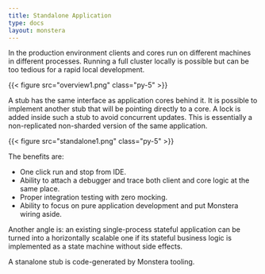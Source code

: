```yaml
---
title: Standalone Application
type: docs
layout: monstera
---
```


In the production environment clients and cores run on different machines in different processes. Running a full cluster 
locally is possible but can be too tedious for a rapid local development. 

{{< figure src="overview1.png" class="py-5" >}}

A stub has the same interface as application cores behind it. It is possible to implement another stub that will be
pointing directly to a core. A lock is added inside such a stub to avoid concurrent updates. This is
essentially a non-replicated non-sharded version of the same application.

{{< figure src="standalone1.png" class="py-5" >}}

The benefits are:

* One click run and stop from IDE.
* Ability to attach a debugger and trace both client and core logic at the same place.
* Proper integration testing with zero mocking.
* Ability to focus on pure application development and put Monstera wiring aside.

Another angle is: an existing single-process stateful application can be turned into a horizontally scalable one if its 
stateful business logic is implemented as a state machine without side effects.

A stanalone stub is code-generated by Monstera tooling.
